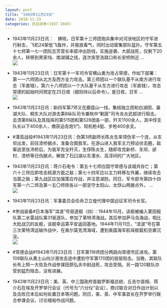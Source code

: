 ```yaml
---
layout: post
title: "1943年11月23日"
date: 2018-11-23
categories: 抗日战争(1937-1945)
---
```


<meta name="referrer" content="no-referrer" />

- 1943年11月23日讯：　拂晓，日军第十三师团炮兵集中对河洑地区的守军进行射击，飞机24架低飞轰炸，并施放毒气，同时出动密集部队猛扑。守军第五十七师第一七一团阮志芳营长率部冲出防线，实施逆袭，大部战死，仅剩下20余人，转移到黑家垱、南湖铺之线，逐次突至洛路口和长安桥附近 ... <br/><img src="https://wx4.sinaimg.cn/large/aca367d8ly1fxiaokuz6ej20c80ftq39.jpg" />

- 1943年11月23日讯：日军第十一军司令官横山勇为攻占常德，作如下部署：第一一六师团从北方及西方全力攻击。第三师团以一个联队基干从南方进行攻击（军直辖）。第六十八师团以一个大队基干从东方进行攻击（军直辖）。攻击常德的起始时间预定在25日夜（细则待以后命令）。是日夜，日军 ... <br/><img src="https://wx1.sinaimg.cn/large/aca367d8ly1fxi8yicitvj20c80cw3yo.jpg" />

- 1943年11月23日讯：新四军第7师又在磨盘山一线，集结独立团和白湖团、巢湖大队、桐东大队对游击第8纵队司令兼皖中“剿匪”司令龙炎武部进行阻击。击溃第8纵队及其指挥的第515团和第528团各一部，歼灭1100余人，其中俘支队长以下400余人，缴获迫击炮1门、轻机枪4挺、步枪400余支。 

- #溧高战役#1943年11月23日讯：伪第3师副师长陈炎生率领伪军一个连，从东坝出发，前往漆桥据点，准备合围我军。在游山进入我军主力预设伏击圈，敌窜逃至张沛桥后，为我军完全歼灭，生俘陈炎生，随即攻克新桥、东坝、邰村、漆桥等日伪据点，解放了石臼湖以东溧水、高淳间的广大地区。 

- 1943年11月23日讯：蒋介石电令：第五十七师应固守常德与该城共存亡；第六十三师应即攻击桃源方面之敌；第七十四军应以主力转移左外翼，继续攻击当面之敌；第九战区应加强策应作战，并注意湖防。同日，军令部令第四十四军第一六二师及第一五〇师除各以一部坚守太阳山、太俘山两据点外， ... <br/><img src="https://wx2.sinaimg.cn/large/aca367d8ly1fxhv2v7gbkj20c80bx3ym.jpg" />

- 1943年11月23日讯：军事委员会任命卫立煌代理中国远征军司令长官。 

- #参战装备#日本海军“滨波”号驱逐舰（四）：1944年10月，该舰被编入栗田舰队第二水雷战队第31驱逐队，参加了莱特湾海战。其后参加萨马岛海战，相比大批战沉的友舰，该舰幸运第平安返回基地。1944年11月11日，“滨波”号在第三次莱特湾运输作战中，在奥尔莫克湾海域，遭到美国海军航母舰载机空袭沉没。 <br/><img src="https://wx3.sinaimg.cn/large/aca367d8ly1fxhrmcm1xfj21lx0u07jo.jpg" />

- #常德会战#1943年11月23日讯：日军第116师团分两路向常德市区进攻。第109联队从黄土山向沙港攻击途中遭到守军第170团的层层阻击。当晚，其联队长布上照一大佐及作战参谋田原弘夫中尉战死，攻击受阻。另一路120联队亦受到猛烈阻击，没有进展。 

- 1943年11月23日讯：美、英、中三国政府首脑罗斯福总统、丘吉尔首相、蒋介石在埃及开罗举行会议（代号为“六分仪”会议），商讨联合对日作战计划以及击败日本后如何处置日本等问题。同日，美、英、中军事首长在开罗举行联合参谋会议，讨论缅甸作战问题。 

